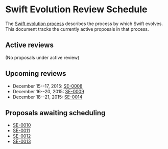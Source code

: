 # Swift Evolution Review Schedule

The [Swift evolution process][evolution-process] describes the process
by which Swift evolves. This document tracks the currently active
proposals in that process.

## Active reviews

(No proposals under active review)

## Upcoming reviews

* December 15--17, 2015: [SE-0008](proposals/0008-lazy-flatmap-for-optionals.md)
* December 16--20, 2015: [SE-0009](proposals/0009-require-self-for-accessing-instance-members.md)
* December 18--21, 2015: [SE-0014](proposals/0014-constrained-AnySequence.md)

## Proposals awaiting scheduling

* [SE-0010](proposals/0010-add-staticstring-unicodescalarview.md)
* [SE-0011](proposals/0011-replace-typealias-associated.md)
* [SE-0012](proposals/0012-add-noescape-to-public-library-api.md)
* [SE-0013](proposals/0013-remove-partial-application-super.md)

[evolution-process]: process.md  "The Swift evolution process"


